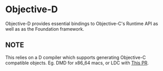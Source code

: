 # Objective-D

Objective-D provides essential bindings to Objective-C's Runtime API as well as as the
Foundation framework.

## NOTE

This relies on a D compiler which supports generating Objective-C compatible objects.
Eg. DMD for x86_64 macs, or LDC with [This PR](https://github.com/ldc-developers/ldc/pull/4777).